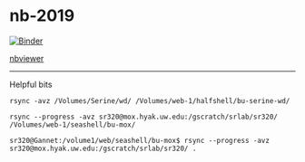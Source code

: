 # nb-2019


[![Binder](https://mybinder.org/badge_logo.svg)](https://mybinder.org/v2/gh/sr320/nb-2019/master)

[nbviewer](https://nbviewer.jupyter.org/github/sr320/nb-2019/tree/master/)


---

Helpful bits

`rsync -avz /Volumes/Serine/wd/ /Volumes/web-1/halfshell/bu-serine-wd/`



`rsync --progress -avz sr320@mox.hyak.uw.edu:/gscratch/srlab/sr320/ /Volumes/web-1/seashell/bu-mox/`

`sr320@Gannet:/volume1/web/seashell/bu-mox$ rsync --progress -avz sr320@mox.hyak.uw.edu:/gscratch/srlab/sr320/ .`
